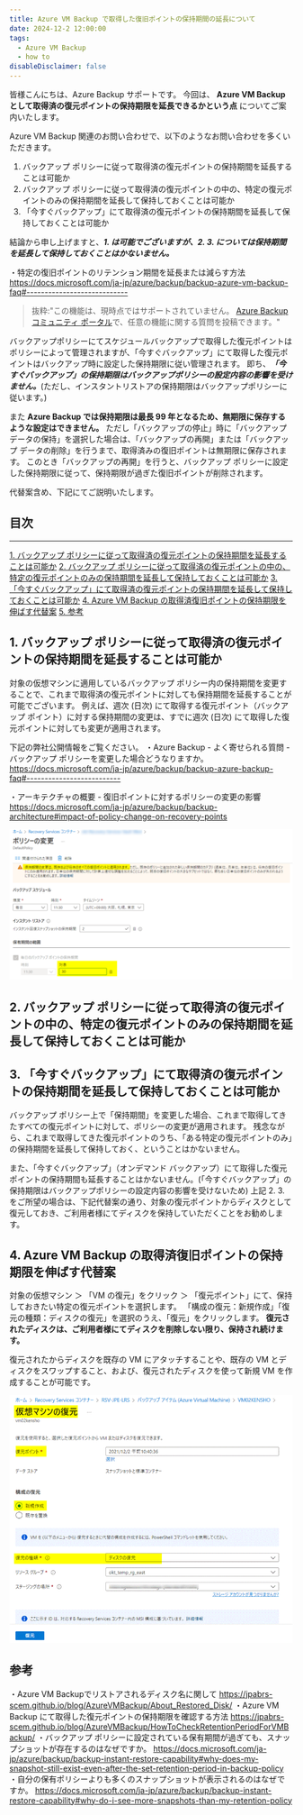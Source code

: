 ```yaml
---
title: Azure VM Backup で取得した復旧ポイントの保持期間の延長について
date: 2024-12-2 12:00:00
tags:
  - Azure VM Backup
  - how to
disableDisclaimer: false
---
```


<!-- more -->
皆様こんにちは、Azure Backup サポートです。
今回は、 **Azure VM Backup として取得済の復元ポイントの保持期限を延長できるかという点** についてご案内いたします。

Azure VM Backup 関連のお問い合わせで、以下のようなお問い合わせを多くいただきます。
1. バックアップ ポリシーに従って取得済の復元ポイントの保持期間を延長することは可能か
2. バックアップ ポリシーに従って取得済の復元ポイントの中の、特定の復元ポイントのみの保持期間を延長して保持しておくことは可能か
3. 「今すぐバックアップ」にて取得済の復元ポイントの保持期間を延長して保持しておくことは可能か

結論から申し上げますと、***1. は可能でございますが、2. 3. については保持期間を延長して保持しておくことはかないません。***


・特定の復旧ポイントのリテンション期間を延長または減らす方法
https://docs.microsoft.com/ja-jp/azure/backup/backup-azure-vm-backup-faq#----------------------------
>抜粋:"この機能は、現時点ではサポートされていません。 [Azure Backup コミュニティ ポータル](https://feedback.azure.com/d365community/forum/153aa817-0725-ec11-b6e6-000d3a4f0858#)で、任意の機能に関する質問を投稿できます。"

バックアップポリシーにてスケジュールバックアップで取得した復元ポイントはポリシーによって管理されますが、「今すぐバックアップ」にて取得した復元ポイントはバックアップ時に設定した保持期限に従い管理されます。
即ち、***「今すぐバックアップ」の保持期限はバックアップポリシーの設定内容の影響を受けません。***(ただし、インスタントリストアの保持期限はバックアップポリシーに従います。)

また **Azure Backup では保持期限は最長 99 年となるため、無期限に保存するような設定はできません。**
ただし「バックアップの停止」時に「バックアップ データの保持」を選択した場合は、「バックアップの再開」または「バックアップ データの削除」を行うまで、取得済みの復旧ポイントは無期限に保存されます。
このとき「バックアップの再開」を行うと、バックアップ ポリシーに設定した保持期限に従って、保持期限が過ぎた復旧ポイントが削除されます。

代替案含め、下記にてご説明いたします。

## 目次
-----------------------------------------------------------
[1. バックアップ ポリシーに従って取得済の復元ポイントの保持期間を延長することは可能か](#1)
[2. バックアップ ポリシーに従って取得済の復元ポイントの中の、特定の復元ポイントのみの保持期間を延長して保持しておくことは可能か](#2)
[3.「今すぐバックアップ」にて取得済の復元ポイントの保持期間を延長して保持しておくことは可能か](#3)
[4. Azure VM Backup の取得済復旧ポイントの保持期限を伸ばす代替案](#4)
[5. 参考](#5)

## 1. バックアップ ポリシーに従って取得済の復元ポイントの保持期間を延長することは可能か<a id="1"></a>
対象の仮想マシンに適用しているバックアップ ポリシー内の保持期間を変更することで、これまで取得済の復元ポイントに対しても保持期間を延長することが可能でございます。
例えば、週次 (日次) にて取得する復元ポイント（バックアップ ポイント）に対する保持期間の変更は、すでに週次 (日次) にて取得した復元ポイントに対しても変更が適用されます。

下記の弊社公開情報をご覧ください。
・Azure Backup - よく寄せられる質問 - バックアップ ポリシーを変更した場合どうなりますか。
https://docs.microsoft.com/ja-jp/azure/backup/backup-azure-backup-faq#--------------------------

・アーキテクチャの概要 -  復旧ポイントに対するポリシーの変更の影響
　https://docs.microsoft.com/ja-jp/azure/backup/backup-architecture#impact-of-policy-change-on-recovery-points

![HowToExtendVMRetentionPeriod_01](./HowToExtendVMRetentionPeriod/HowToExtendVMRetentionPeriod_01.png)

## 2. バックアップ ポリシーに従って取得済の復元ポイントの中の、特定の復元ポイントのみの保持期間を延長して保持しておくことは可能か<a id="2"></a>
## 3. 「今すぐバックアップ」にて取得済の復元ポイントの保持期間を延長して保持しておくことは可能か<a id="3"></a>
バックアップ ポリシー上で「保持期間」を変更した場合、これまで取得してきたすべての復元ポイントに対して、ポリシーの変更が適用されます。
残念ながら、これまで取得してきた復元ポイントのうち、「ある特定の復元ポイントのみ」の保持期間を延長して保持しておく、ということはかないません。

また、「今すぐバックアップ」（オンデマンド バックアップ）にて取得した復元ポイントの保持期間も延長することはかないません。(「今すぐバックアップ」の保持期限はバックアップポリシーの設定内容の影響を受けないため)
上記 2. 3. をご所望の場合は、下記代替案の通り、対象の復元ポイントからディスクとして復元しておき、ご利用者様にてディスクを保持していただくことをお勧めします。

## 4. Azure VM Backup の取得済復旧ポイントの保持期限を伸ばす代替案<a id="4"></a>
対象の仮想マシン ＞ 「VM の復元」をクリック ＞ 「復元ポイント」にて、保持しておきたい特定の復元ポイントを選択します。
「構成の復元：新規作成」「復元の種類：ディスクの復元」を選択のうえ、「復元」をクリックします。
**復元されたディスクは、ご利用者様にてディスクを削除しない限り、保持され続けます。**

復元されたからディスクを既存の VM にアタッチすることや、既存の VM とディスクをスワップすること、および、復元されたディスクを使って新規 VM を作成することが可能です。

![HowToExtendVMRetentionPeriod_02](./HowToExtendVMRetentionPeriod/HowToExtendVMRetentionPeriod_02.png)

 ## 参考<a id="5"></a>
・Azure VM Backupでリストアされるディスク名に関して
https://jpabrs-scem.github.io/blog/AzureVMBackup/About_Restored_Disk/
・Azure VM Backup にて取得した復元ポイントの保持期限を確認する方法
https://jpabrs-scem.github.io/blog/AzureVMBackup/HowToCheckRetentionPeriodForVMBackup/
・バックアップ ポリシーに設定されている保有期間が過ぎても、スナップショットが存在するのはなぜですか。
https://docs.microsoft.com/ja-jp/azure/backup/backup-instant-restore-capability#why-does-my-snapshot-still-exist-even-after-the-set-retention-period-in-backup-policy
・自分の保有ポリシーよりも多くのスナップショットが表示されるのはなぜですか。
https://docs.microsoft.com/ja-jp/azure/backup/backup-instant-restore-capability#why-do-i-see-more-snapshots-than-my-retention-policy